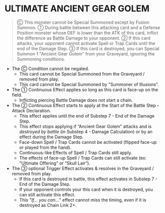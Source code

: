 
# ULTIMATE ANCIENT GEAR GOLEM  
> Ⓒ This monster cannot be Special Summoned except by Fusion Summon. ① During battle between this attacking card and a Defense Position monster whose DEF is lower than the ATK of this card, inflict the difference as Battle Damage to your opponent. ② If this card attacks, your opponent cannot activate Spell or Trap Cards until the end of the Damage Step. ③ If this card is destroyed, you can Special Summon 1 "Ancient Gear Golem" from your Graveyard, ignoring the Summoning conditions.

*   The Ⓒ Condition cannot be negated.
    *   This card cannot be Special Summoned from the Graveyard / removed from play.
    *   This card cannot be Special Summoned by "Summoner of Illusions".
*   The ① Continuous Effect applies so long as this card is face-up on the field.
    *   Inflicting piercing Battle Damage does not start a chain.
*   The ② Continuous Effect starts to apply at the Start of the Battle Step - Attack Declaration.
    *   This effect applies until the end of Substep 7 - End of the Damage Step.
    *   This effect stops applying if “Ancient Gear Golem” attacks and is _destroyed by battle_ (in Substep 4 - Damage Calculation) or by an effect during the Damage Step.
    *   Face-down Spell / Trap Cards cannot be activated (flipped face-up or played from the hand).
    *   Continuous-like Effects of Spell / Trap Cards still apply.
    *   The effects of face-up Spell / Trap Cards can still activate (ex: “Ultimate Offering” or “Skull Lair”).
*   The ③ optional Trigger Effect activates & resolves in the Graveyard / removed from play.
    *   If this card is destroyed in battle, this effect activates in Substep 7 - End of the Damage Step.
    *   If your opponent controls your this card when it is destroyed, you can still activate this effect.
    *   This "_If... you can..._" effect cannot miss the timing, even if it is destroyed as Chain Link 2+.

  